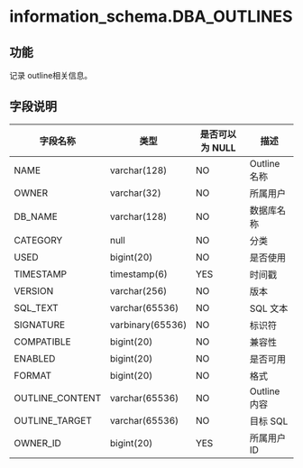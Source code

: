 information_schema.DBA_OUTLINES 
====================================================



功能 
-----------

记录 outline相关信息。

字段说明 
-------------



|    **字段名称**     |      **类型**      | **是否可以为 NULL** |   **描述**    |
|-----------------|------------------|----------------|-------------|
| NAME            | varchar(128)     | NO             | Outline 名称  |
| OWNER           | varchar(32)      | NO             | 所属用户        |
| DB_NAME         | varchar(128)     | NO             | 数据库名称       |
| CATEGORY        | null             | NO             | 分类          |
| USED            | bigint(20)       | NO             | 是否使用        |
| TIMESTAMP       | timestamp(6)     | YES            | 时间戳         |
| VERSION         | varchar(256)     | NO             | 版本          |
| SQL_TEXT        | varchar(65536)   | NO             | SQL 文本      |
| SIGNATURE       | varbinary(65536) | NO             | 标识符         |
| COMPATIBLE      | bigint(20)       | NO             | 兼容性         |
| ENABLED         | bigint(20)       | NO             | 是否可用        |
| FORMAT          | bigint(20)       | NO             | 格式          |
| OUTLINE_CONTENT | varchar(65536)   | NO             | Outline 内容 |
| OUTLINE_TARGET  | varchar(65536)   | NO             | 目标 SQL      |
| OWNER_ID        | bigint(20)       | YES            | 所属用户 ID     |



